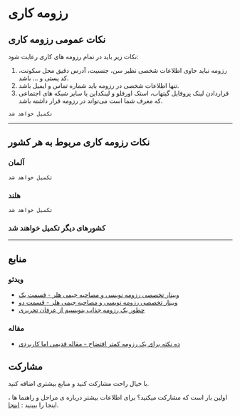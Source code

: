 # رزومه کاری

## نکات عمومی رزومه کاری
نکات زیر باید در تمام رزومه های کاری رعایت شود:
1. رزومه نباید حاوی اطلاعات شخصی نظیر سن، جنسیت، آدرس دقیق محل سکونت، کد پستی و ... باشد.
2. تنها اطلاعات شخصی در رزومه باید شماره تماس و ایمیل باشد.
3. قراردادن لینک پروفایل گیتهاب، استک اورفلو و لینکداین یا سایر شبکه های اجتماعی که معرف شما است می‌تواند در رزومه قرار داشته باشد.

`تکمیل خواهد شد`

---

## نکات رزومه کاری مربوط به هر کشور

### آلمان
`تکمیل خواهد شد`
### هلند
`تکمیل خواهد شد`
### کشورهای دیگر تکمیل خواهند شد

---

## منابع
### ویدئو
- [وبینار تخصصی رزومه نویسی و مصاحبه جیمی هلر - قسمت یک](https://www.youtube.com/watch?v=Gt2AQG-u8xM)
- [وبینار تخصصی رزومه نویسی و مصاحبه جیمی هلر - قسمت دو](https://www.youtube.com/watch?v=HfEvIuUvF2Q)
- [چطور یک رزومه جذاب بنویسیم از عرفان تحریری](https://www.youtube.com/watch?v=_kELCT8lMvU)
### مقاله
- [ده نکته برای یک رزومه کمتر افتضاح - مقاله قدیمی اما کاربردی](http://steve-yegge.blogspot.com/2007_09_01_archive.html)

## مشارکت

با خیال راحت مشارکت کنید و منابع بیشتری اضافه کنید.

اولین بار است که مشارکت میکنید؟ برای اطلاعات بیشتر درباره ی مراحل و راهنما ها ، اینجا را ببینید : [اینجا](https://github.com/firstcontributions/first-contributions/blob/master/translations/README.fa.md).